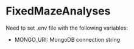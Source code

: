 # FixedMazeAnalyses

Need to set .env file with the following variables:
- MONGO_URI: MongoDB connection string